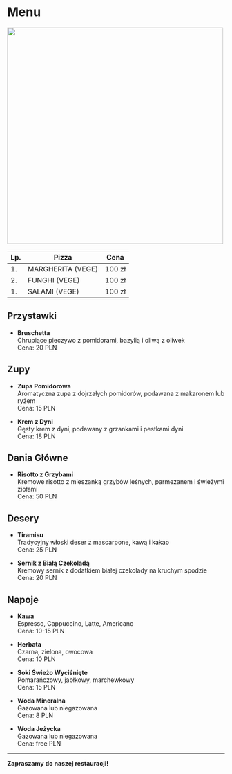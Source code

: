 # **Menu**
<img src = "img/nick-karvounis-Ciqxn7FE4vE-unsplash.jpg" width = 500px>

|Lp. |Pizza|Cena|
|---|----------------------|----|
|1. |MARGHERITA (VEGE)|100 zł|
|2. |FUNGHI (VEGE)|100 zł|
|1. |SALAMI (VEGE)|100 zł|

## **Przystawki**

- **Bruschetta**  
  Chrupiące pieczywo z pomidorami, bazylią i oliwą z oliwek  
  Cena: 20 PLN

## **Zupy**

- **Zupa Pomidorowa**  
  Aromatyczna zupa z dojrzałych pomidorów, podawana z makaronem lub ryżem  
  Cena: 15 PLN

- **Krem z Dyni**  
  Gęsty krem z dyni, podawany z grzankami i pestkami dyni  
  Cena: 18 PLN

## **Dania Główne**

- **Risotto z Grzybami**  
  Kremowe risotto z mieszanką grzybów leśnych, parmezanem i świeżymi ziołami  
  Cena: 50 PLN

## **Desery**

- **Tiramisu**  
  Tradycyjny włoski deser z mascarpone, kawą i kakao  
  Cena: 25 PLN

- **Sernik z Białą Czekoladą**  
  Kremowy sernik z dodatkiem białej czekolady na kruchym spodzie  
  Cena: 20 PLN

## **Napoje**

- **Kawa**  
  Espresso, Cappuccino, Latte, Americano  
  Cena: 10-15 PLN

- **Herbata**  
  Czarna, zielona, owocowa  
  Cena: 10 PLN

- **Soki Świeżo Wyciśnięte**  
  Pomarańczowy, jabłkowy, marchewkowy  
  Cena: 15 PLN

- **Woda Mineralna**  
  Gazowana lub niegazowana  
  Cena: 8 PLN

- **Woda Jeżycka**  
  Gazowana lub niegazowana  
  Cena: free PLN
  
---

**Zapraszamy do naszej restauracji!**
